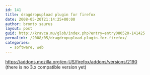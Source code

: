 ```yaml
---
id: 141
title: dragdropupload plugin for firefox
date: 2008-05-20T21:14:25+00:00
author: bronto saurus
layout: post
guid: http://kravca.mu/glob/index.php?entry=entry080520-141425
permalink: /2008/05/dragdropupload-plugin-for-firefox/
categories:
  - software, web
---
```

<a href="https://addons.mozilla.org/en-US/firefox/addons/versions/2190" target="_blank" >https://addons.mozilla.org/en-US/firefox/addons/versions/2190</a>  
(there is no 3.x compatible version yet)